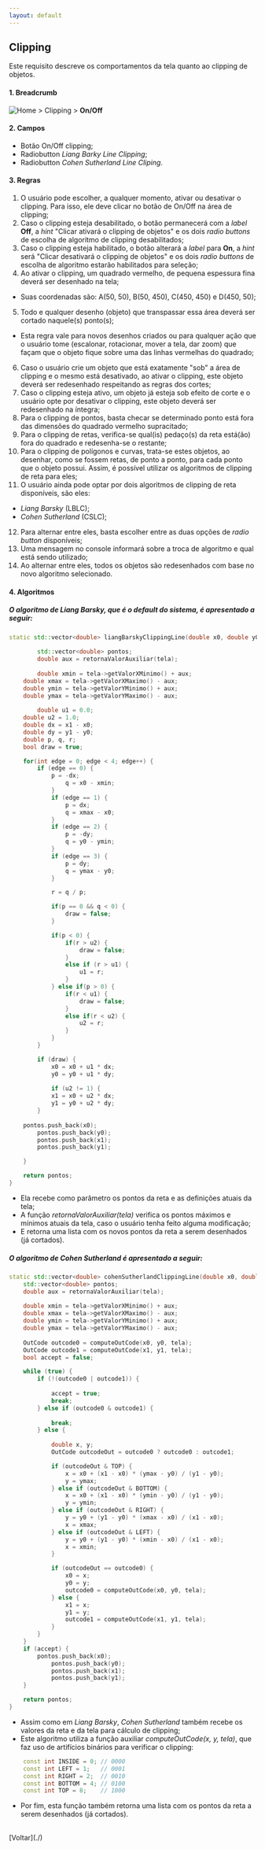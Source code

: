 ```yaml
---
layout: default
---
```


## Clipping

Este requisito descreve os comportamentos da tela quanto ao clipping de objetos.


#### 1. Breadcrumb
![Home](./img/icone-home.png) > Clipping > **On/Off**

#### 2. Campos
- Botão On/Off clipping;
- Radiobutton _Liang Barky Line Clipping_;
- Radiobutton _Cohen Sutherland Line Cliping_.

#### 3. Regras
1. O usuário pode escolher, a qualquer momento, ativar ou desativar o clipping. Para isso, ele deve clicar no botão de On/Off na área de clipping;
2. Caso o clipping esteja desabilitado, o botão permanecerá com a _label_ **Off**, a _hint_ "Clicar ativará o clipping de objetos" e os dois _radio buttons_ de escolha de algoritmo de clipping desabilitados;
3. Caso o clipping esteja habilitado, o botão alterará a _label_ para **On**, a _hint_ será "Clicar desativará o clipping de objetos" e os dois _radio buttons_ de escolha de algoritmo estarão habilitados para seleção;
4. Ao ativar o clipping, um quadrado vermelho, de pequena espessura fina deverá ser desenhado na tela;
- Suas coordenadas são: A(50, 50), B(50, 450), C(450, 450) e D(450, 50);
5. Todo e qualquer desenho (objeto) que transpassar essa área deverá ser cortado naquele(s) ponto(s);
- Esta regra vale para novos desenhos criados ou para qualquer ação que o usuário tome (escalonar, rotacionar, mover a tela, dar zoom) que façam que o objeto fique sobre uma das linhas vermelhas do quadrado;
6. Caso o usuário crie um objeto que está exatamente "sob" a área de clipping e o mesmo está desativado, ao ativar o clipping, este objeto deverá ser redesenhado respeitando as regras dos cortes;
7. Caso o clipping esteja ativo, um objeto já esteja sob efeito de corte e o usuário opte por desativar o clipping, este objeto deverá ser redesenhado na íntegra;
8. Para o clipping de pontos, basta checar se determinado ponto está fora das dimensões do quadrado vermelho supracitado;
9. Para o clipping de retas, verifica-se qual(is) pedaço(s) da reta está(ão) fora do quadrado e redesenha-se o restante;
10. Para o clipping de polígonos e curvas, trata-se estes objetos, ao desenhar, como se fossem retas, de ponto a ponto, para cada ponto que o objeto possui. Assim, é possível utilizar os algoritmos de clipping de reta para eles;
11. O usuário ainda pode optar por dois algoritmos de clipping de reta disponíveis, são eles:
- _Liang Barsky_ (LBLC);
- _Cohen Sutherland_ (CSLC);
12. Para alternar entre eles, basta escolher entre as duas opções de _radio button_ disponíveis;
13. Uma mensagem no console informará sobre a troca de algoritmo e qual está sendo utilizado;
14. Ao alternar entre eles, todos os objetos são redesenhados com base no novo algoritmo selecionado.

#### 4. Algoritmos
##### O algoritmo de _Liang Barsky_, que é o _default_ do sistema, é apresentado a seguir:

```cpp
static std::vector<double> liangBarskyClippingLine(double x0, double y0, double x1, double y1, Window *tela) {
    	
        std::vector<double> pontos;
        double aux = retornaValorAuxiliar(tela);
        
        double xmin = tela->getValorXMinimo() + aux;
	double xmax = tela->getValorXMaximo() - aux;
	double ymin = tela->getValorYMinimo() + aux;
	double ymax = tela->getValorYMaximo() - aux;
		
        double u1 = 0.0;
	double u2 = 1.0;
	double dx = x1 - x0;
	double dy = y1 - y0;
	double p, q, r;
	bool draw = true;

	for(int edge = 0; edge < 4; edge++) {
		if (edge == 0) {
			p = -dx;
	        	q = x0 - xmin;
	        }
	        if (edge == 1) {
	        	p = dx;
	        	q = xmax - x0;
	        }
	        if (edge == 2) {
	        	p = -dy;
	        	q = y0 - ymin;
	        }
	        if (edge == 3) {
	        	p = dy;
	        	q = ymax - y0;
	        }

	        r = q / p;

	        if(p == 0 && q < 0) {
	        	draw = false;
	        }

	        if(p < 0) {
	            if(r > u2) {
	            	draw = false;
	            }
	            else if (r > u1) {
	            	u1 = r;
	            }
	        } else if(p > 0) {
	            if(r < u1) {
	            	draw = false;
	            }
	            else if(r < u2) {
	            	u2 = r;
	            }
	        }
	    }

	    if (draw) {
		    x0 = x0 + u1 * dx;
		    y0 = y0 + u1 * dy;
		    
	        if (u2 != 1) {
			x1 = x0 + u2 * dx;
			y1 = y0 + u2 * dy;
		}
            
	pontos.push_back(x0);
        pontos.push_back(y0);
        pontos.push_back(x1);
        pontos.push_back(y1);

	}

	return pontos;
}
```

- Ela recebe como parâmetro os pontos da reta e as definições atuais da tela;
- A função _retornaValorAuxiliar(tela)_ verifica os pontos máximos e mínimos atuais da tela, caso o usuário tenha feito alguma modificação;
- E retorna uma lista com os novos pontos da reta a serem desenhados (já cortados).

##### O algoritmo de _Cohen Sutherland_ é apresentado a seguir:

```cpp
static std::vector<double> cohenSutherlandClippingLine(double x0, double y0, double x1, double y1, Window *tela) {
	std::vector<double> pontos;
	double aux = retornaValorAuxiliar(tela);
        
	double xmin = tela->getValorXMinimo() + aux;
	double xmax = tela->getValorXMaximo() - aux;
	double ymin = tela->getValorYMinimo() + aux;
	double ymax = tela->getValorYMaximo() - aux;
	
	OutCode outcode0 = computeOutCode(x0, y0, tela);
	OutCode outcode1 = computeOutCode(x1, y1, tela);
	bool accept = false;

	while (true) {
		if (!(outcode0 | outcode1)) {
			
			accept = true;
			break;
		} else if (outcode0 & outcode1) {
			
			break;
		} else {
			
			double x, y;
			OutCode outcodeOut = outcode0 ? outcode0 : outcode1;

			if (outcodeOut & TOP) {          
				x = x0 + (x1 - x0) * (ymax - y0) / (y1 - y0);
				y = ymax;
			} else if (outcodeOut & BOTTOM) { 
				x = x0 + (x1 - x0) * (ymin - y0) / (y1 - y0);
				y = ymin;
			} else if (outcodeOut & RIGHT) {  
				y = y0 + (y1 - y0) * (xmax - x0) / (x1 - x0);
				x = xmax;
			} else if (outcodeOut & LEFT) {  
				y = y0 + (y1 - y0) * (xmin - x0) / (x1 - x0);
				x = xmin;
			}

			if (outcodeOut == outcode0) {
				x0 = x;
				y0 = y;
				outcode0 = computeOutCode(x0, y0, tela);
			} else {
				x1 = x;
				y1 = y;
				outcode1 = computeOutCode(x1, y1, tela);
			}
		}
	}
	if (accept) {
		pontos.push_back(x0);
	        pontos.push_back(y0);
	        pontos.push_back(x1);
	        pontos.push_back(y1);
	}

	return pontos;
}
```

- Assim como em _Liang Barsky_, _Cohen Sutherland_ também recebe os valores da reta e da tela para cálculo de clipping;
- Este algoritmo utiliza a função auxiliar _computeOutCode(x, y, tela)_, que faz uso de artifícios binários para verificar o clipping:

```cpp
	const int INSIDE = 0; // 0000
	const int LEFT = 1;   // 0001
	const int RIGHT = 2;  // 0010
	const int BOTTOM = 4; // 0100
	const int TOP = 8;    // 1000
```

- Por fim, esta função também retorna uma lista com os pontos da reta a serem desenhados (já cortados).

<br>
[Voltar](./)
